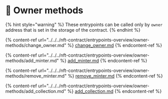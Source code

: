 # 🛑 Owner methods

{% hint style="warning" %}
These entrypoints can be called only by `owner` address that is set in the storage of the contract.
{% endhint %}

{% content-ref url="../../../nft-contract/entrypoints-overview/owner-methods/change_owner.md" %}
[change\_owner.md](../../../nft-contract/entrypoints-overview/owner-methods/change\_owner.md)
{% endcontent-ref %}

{% content-ref url="../../../nft-contract/entrypoints-overview/owner-methods/add_minter.md" %}
[add\_minter.md](../../../nft-contract/entrypoints-overview/owner-methods/add\_minter.md)
{% endcontent-ref %}

{% content-ref url="../../../nft-contract/entrypoints-overview/owner-methods/remove_minter.md" %}
[remove\_minter.md](../../../nft-contract/entrypoints-overview/owner-methods/remove\_minter.md)
{% endcontent-ref %}

{% content-ref url="../../../nft-contract/entrypoints-overview/owner-methods/add_collection.md" %}
[add\_collection.md](../../../nft-contract/entrypoints-overview/owner-methods/add\_collection.md)
{% endcontent-ref %}
